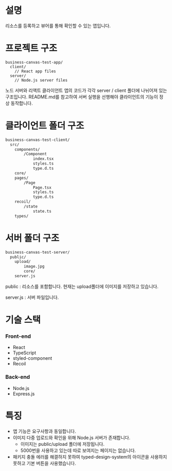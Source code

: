 # 설명

리소스를 등록하고 뷰어를 통해 확인할 수 있는 앱입니다.

# 프로젝트 구조

```
business-canvas-test-app/
  client/
    // React app files
  server/
    // Node.js server files
```

노드 서버와 리액트 클라이언트 앱의 코드가 각각 server / client 폴더에 나뉘어져 있는 구조입니다. README.md를 참고하여 서버 실행을 선행해야 클라이언트의 기능이 정상 동작합니다.

# 클라이언트 폴더 구조

```bash
business-canvas-test-client/
  src/
    components/
		/Component
			index.tsx
			styles.ts
			type.d.ts
	core/
	pages/
		/Page
	        Page.tsx
			styles.ts
			type.d.ts
	recoil/
		/state
			state.ts
	types/
```

# 서버 폴더 구조

```bash
business-canvas-test-server/
  public/
    upload/
        image.jpg
		core/
	server.js
```

public : 리소스를 포함합니다. 현재는 upload폴더에 이미지를 저장하고 있습니다.

server.js : 서버 파일입니다.

# 기술 스택

### **Front-end**

- React
- TypeScript
- styled-component
- Recoil

### **Back-end**

- Node.js
- Express.js

# 특징

- 앱 기능은 요구사항과 동일합니다.
- 이미지 다중 업로드와 확인을 위해 Node.js 서버가 존재합니다.
  - 이미지는 public/upload 폴더에 저장됩니다.
  - 5000번을 사용하고 있는데 따로 보여지는 페이지는 없습니다.
- 패키지 충돌 에러를 해결하지 못하여 typed-design-system의 아이콘을 사용하지 못하고 기본 버튼을 사용했습니다.
